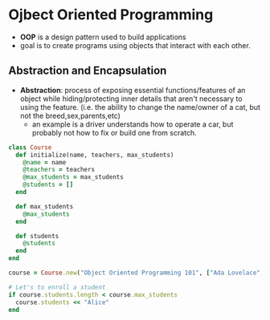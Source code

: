 # Ojbect Oriented Programming
- **OOP** is a design pattern used to build applications
- goal is to create programs using objects that interact with each other.
  

## Abstraction and Encapsulation
- **Abstraction**: process of exposing essential functions/features of an object while hiding/protecting inner details that aren't necessary to using the feature. (i.e. the ability to change the name/owner of a cat, but not the breed,sex,parents,etc)
  - an example is a driver understands how to operate a car, but probably not how to fix or build one from scratch.

```ruby
class Course
  def initialize(name, teachers, max_students)
    @name = name
    @teachers = teachers
    @max_students = max_students
    @students = []
  end

  def max_students
    @max_students
  end

  def students
    @students
  end
end  

course = Course.new("Object Oriented Programming 101", ["Ada Lovelace", "Brian Kernighan"], 3)

# Let's to enroll a student
if course.students.length < course.max_students
  course.students << "Alice"
end
```
